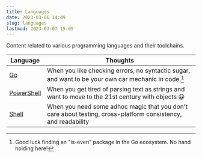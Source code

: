 ```yaml
---
title: Languages
date: 2023-03-06 14:49
slug: languages
lastmod: 2023-03-07 15:09
---
```


Content related to various programming languages and their toolchains.

| Language                 | Thoughts                                                                                                      |
| ------------------------ | ------------------------------------------------------------------------------------------------------------- |
| [Go](go/)                | When you like checking errors, no syntactic sugar, and want to be your own car mechanic in code.[^is-even]    |
| [PowerShell](powershell) | When you get tired of parsing text as strings and want to move to the 21st century with objects 😀            |
| [Shell](shell)           | When you need some adhoc magic that you don't care about testing, cross-platform consistency, and readability |

[^is-even]: Good luck finding an "is-even" package in the Go ecosystem. No hand holding here!
